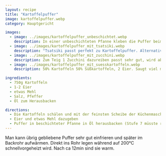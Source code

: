 ```yaml
---
layout: recipe
title: "Kartoffelpuffer"
image: kartoffelpuffer.webp
category: Hauptgericht

images:
  - image: ../images/kartoffelpuffer_unbeschichtet.webp
    description: In einer unbeschichteten Pfanne kleben die Puffer beim Reingeben sofort an wenn man sie nicht bewegt, zerfallen (hinterlassen Reste die am Boden kleben) und werden sehr fettig, daher unbedingt beschichtete Pfanne nehmen! Mit wenig Fett in einer beschichteten müsste es aber gut gehen
  - image: ../images/kartoffelpuffer_mit_tsatsiki.webp
    description: "Tsatsiki passt perfekt zu Kartoffelpuffer. Alternativ: Karottensalat"
  - image: ../images/kartoffelpuffer_mit_zucchini.webp
    description: Zum Teig 1 Zucchini dazureiben passt sehr gut, wird aber weniger fest und nimmt etwas mehr Fett auf. Braucht mehr Mehl um zu halten schmeckt aber sehr gut
  - image: ../images/kartoffelpuffer_mit_suesskartoffeln.webp
    description: 50% Kartoffeln 50% Süßkartoffeln, 2 Eier. Saugt viel mehr Fett, braucht mehr Hitze und wird leider nicht resch. Geschmacklick trotzdem recht gut (insbesondere die späteren Durchgänge wenn man einiges an Mehl dazugegeben hat)

ingredients:
  - 750g Kartoffeln
  - 1-2 Eier
  - etwas Mehl
  - Salz, Pfeffer
  - Öl zum Herausbacken

directions:
  - Die Kartoffeln schälen und mit der feinsten Scheibe der Küchenmaschine reiben
  - Eier und etwas Mehl dazugeben
  - Puffer in beschichteter Pfanne in Öl herausbacken (Stufe 7 müsste reichen). Max. 3x Durchgänge weil immer mehr dunkle Reste in Pfanne bleiben.
---
```


Man kann übrig gebliebene Puffer sehr gut einfrieren und später im Backrohr aufwärmen. Direkt ins Rohr legen während auf 200°C schnellvorgeheizt wird. Nach ca 12min sind sie warm.
